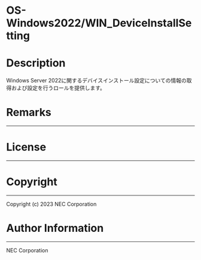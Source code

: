 OS-Windows2022/WIN_DeviceInstallSetting
=======================================================
# Description
Windows Server 2022に関するデバイスインストール設定についての情報の取得および設定を行うロールを提供します。

# Remarks
-------

# License
-------

# Copyright
---------
Copyright (c) 2023 NEC Corporation

# Author Information
------------------
NEC Corporation
